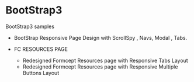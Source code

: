 BootStrap3
==========

BootStrap3 samples

* BootStrap Responsive Page Design with ScrollSpy , Navs, Modal , Tabs.

* FC RESOURCES PAGE
	* Redesigned Formcept Resources page with Responsive Tabs Layout
	* Redesigned Formcept Resources page with Responsive Multiple Buttons Layout
